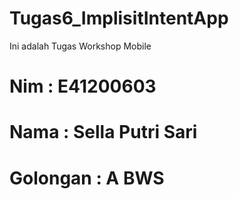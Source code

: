 # Tugas6_ImplisitIntentApp
Ini adalah Tugas Workshop Mobile

# Nim : E41200603
# Nama : Sella Putri Sari
# Golongan : A BWS
